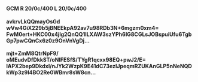 #### GCM R 20/0c/400 L 20/0c/400
**avkrvLkQQmayOsGd**<br/>**wVw4GiX229b5jBNEEkpA92av7u98RDb3N+6mgzm0xm4=**<br/>**FwM0ert+HKC00x4jlg2QnQQ1ILXAW3szYPh6lG8CGLsJOBspuiUfu6TgbGp7pwCQnCx6z0z9OnVnVgDj...**<br/><br/>
**mjt+ZmM8QtrNpF9/**<br/>**oMEudvDfDkkST/oNIFESfS/TYgR1qcxx98EQ+pwJ2/E=**<br/>**lAPX2bep9DkdxI/nJYk2WzpK9E41dC73ezlJpeqmRZUKAnGLP5nNeNQDkWp3z9l4BO2Re0WBmr8sW8cn...**